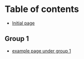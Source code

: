 # Table of contents

* [Initial page](README.md)

## Group 1 <a id="input"></a>

* [example page under group 1](input/example-page-under-group-1.md)

